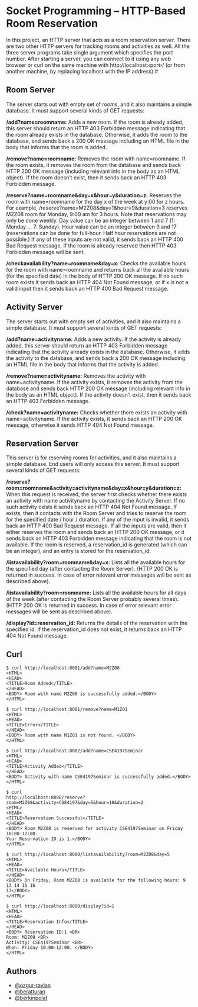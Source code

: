 
# Socket Programming – HTTP-Based Room Reservation

In this project, an HTTP server that acts as a room reservation server. There are two other HTTP servers for tracking rooms and activities as well. All the three server programs take single argument which specifies the port number. After starting a server, you can connect to it using any web browser or curl on the same machine with http://localhost:‹port›/ (or from another machine, by replacing localhost with the IP address).# 
## Room Server
The server starts out with empty set of rooms, and it also maintains a simple database. It must support several kinds of GET requests:

**/add?name=roomname:** Adds a new room. If the room is already added, this server should return an HTTP 403 Forbidden message indicating that the room already exists in the database. Otherwise, it adds the room to the database, and sends back a 200 OK message including an HTML file in the body that informs that the room is added.

**/remove?name=roomname:** Removes the room with name=roomname. If the room exists, it removes the room from the database and sends back HTTP 200 OK message (including relevant info in the body as an HTML object). If the room doesn’t exist, then it sends back an HTTP 403 Forbidden message.

**/reserve?name=roomname&day=x&hour=y&duration=z:** Reserves the room with name=roomname for the day x of the week at y:00 for z hours. For example, /reserve?name=M2Z08&day=1&hour=9&duration=3 reserves M2Z08 room for Monday, 9:00 am for 3 hours. Note that reservations may only be done weekly. Day value can be an integer between 1 and 7 (1: Monday … 7: Sunday). Hour value can be an integer between 9 and 17 (reservations can be done for full-hour. Half hour reservations are not possible.) If any of these inputs are not valid, it sends back an HTTP 400 Bad Request message. If the room is already reserved then HTTP 403 Forbidden message will be sent.

**/checkavailability?name=roomname&day=x:** Checks the available hours for the room with
name=roomname and returns back all the available hours (for the specified date) in the body of
HTTP 200 OK message. If no such room exists it sends back an HTTP 404 Not Found message,
or if x is not a valid input then it sends back an HTTP 400 Bad Request message.

## Activity Server

The server starts out with empty set of activities, and it also maintains a simple database. It must support several kinds of GET requests:

**/add?name=activityname:** Adds a new activity. If the activity is already added, this server should return an HTTP 403 Forbidden message indicating that the activity already exists in the database. Otherwise, it adds the activity to the database, and sends back a 200 OK message including an HTML file in the body that informs that the activity is added.

**/remove?name=activityname:** Removes the activity with name=activityname. If the activity exists, it removes the activity from the database and sends back HTTP 200 OK message (including relevant info in the body as an HTML object). If the activity doesn’t exist, then it sends back an HTTP 403 Forbidden message.

**/check?name=activityname:** Checks whether there exists an activity with name=activityname. If the activity exists, it sends back an HTTP 200 OK message, otherwise it sends HTTP 404 Not Found message.
## Reservation Server

This server is for reserving rooms for activities, and it also maintains a simple database. End users will only access this server. It must support several kinds of GET requests:

**/reserve?room=roomname&activity=activityname&day=x&hour=y&duration=z:** When this request is received, the server first checks whether there exists an activity with name activityname by contacting the Activity Server. If no such activity exists it sends back an HTTP 404 Not Found message. If exists, then it contacts with the Room Server and tries to reserve the room for the specified date / hour / duration. If any of the input is invalid, it sends back an HTTP 400 Bad Request message. If all the inputs are valid, then it either reserves the room and sends back an HTTP 200 OK message, or it sends back an HTTP 403 Forbidden message indicating that the room is not available. If the room is reserved, a reservation_id is generated (which can be an integer), and an entry is stored for the reservation_id.

**/listavailability?room=roomname&day=x:** Lists all the available hours for the specified day (after contacting the Room Server). (HTTP 200 OK is returned in success. In case of error relevant error messages will be sent as described above).

**/listavailability?room=roomname:** Lists all the available hours for all days of the week (after contacting the Room Server probably several times). (HTTP 200 OK is returned in success. In case of error relevant error messages will be sent as described above).

**/display?id=reservation_id:** Returns the details of the reservation with the specified id. If the reservation_id does not exist, it returns back an HTTP 404 Not Found message.
## Curl

```
$ curl http://localhost:8081/add?name=M2Z08
<HTML>
<HEAD>
<TITLE>Room Added</TITLE>
</HEAD>
<BODY> Room with name M2Z08 is successfully added.</BODY>
</HTML>

$ curl http://localhost:8081/remove?name=M1Z01
<HTML>
<HEAD>
<TITLE>Error</TITLE>
</HEAD>
<BODY> Room with name M1Z01 is not found. </BODY>
</HTML>

$ curl http://localhost:8082/add?name=CSE4197Seminar
<HTML>
<HEAD>
<TITLE>Activity Added</TITLE>
</HEAD>
<BODY> Activity with name CSE4197Seminar is successfully added.</BODY>
</HTML>

$ curl
http://localhost:8080/reserve?room=M2Z08&activity=CSE4197&day=5&hour=10&duration=2
<HTML>
<HEAD>
<TITLE>Reservation Successful</TITLE>
</HEAD>
<BODY> Room M2Z08 is reserved for activity CSE4197Seminar on Friday 10:00-12:00.
Your Reservation ID is 1.</BODY>
</HTML>

$ curl http://localhost:8080/listavailability?room=M2Z08&day=5
<HTML>
<HEAD>
<TITLE>Available Hours</TITLE>
</HEAD>
<BODY> On Friday, Room M2Z08 is available for the following hours: 9 13 14 15 16
17</BODY>
</HTML>

$ curl http://localhost:8080/display?id=1
<HTML>
<HEAD>
<TITLE>Reservation Info</TITLE>
</HEAD>
<BODY> Reservation ID:1 <BR>
Room: M2Z08 <BR>
Activity: CSE4197Seminar <BR>
When: Friday 10:00-12:00. </BODY>
</HTML>
```

  
## Authors

- [@ozgur-taylan](https://github.com/ozgur-taylan)
- [@beratturan](https://github.com/beratturan)
- [@berkinpolat](https://github.com/berkinpolat)

  
